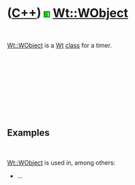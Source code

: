 



 

 

 

 

 

([C++](Cpp.md)) ![Wt](PicWt.png) [Wt::WObject](CppWObject.md)
===============================================================

 

[Wt::WObject](CppWObject.md) is a [Wt](CppWt.md) [class](CppClass.htm)
for a timer.

 

 

 

 

 

Examples
--------

 

[Wt::WObject](CppWObject.md) is used in, among others:

-   ...

 

 

 

 

 





 



